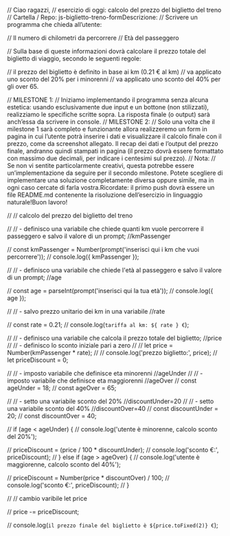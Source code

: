 // Ciao ragazzi,
// esercizio di oggi: calcolo del prezzo del biglietto del treno
// Cartella / Repo: js-biglietto-treno-formDescrizione:
// Scrivere un programma che chieda all’utente:

//     Il numero di chilometri da percorrere
//     Età del passeggero

// Sulla base di queste informazioni dovrà calcolare il prezzo totale del biglietto di viaggio, secondo le seguenti regole:

//     il prezzo del biglietto è definito in base ai km (0.21 € al km)
//     va applicato uno sconto del 20% per i minorenni
//     va applicato uno sconto del 40% per gli over 65.

// MILESTONE 1:
// Iniziamo implementando il programma senza alcuna estetica: usando esclusivamente due input e un bottone (non stilizzati), realizziamo le specifiche scritte sopra. La risposta finale (o output) sarà anch’essa da scrivere in console.
// MILESTONE 2:
// Solo una volta che il milestone 1 sarà completo e funzionante allora realizzeremo un form in pagina in cui l’utente potrà inserire i dati e visualizzare il calcolo finale con il prezzo, come da screenshot allegato. Il recap dei dati e l’output del prezzo finale, andranno quindi stampati in pagina (il prezzo dovrà essere formattato con massimo due decimali, per indicare i centesimi sul prezzo).
// Nota:
// Se non vi sentite particolarmente creativi, questa potrebbe essere un’implementazione da seguire per il secondo milestone. Potete scegliere di implementare una soluzione completamente diversa oppure simile, ma in ogni caso cercate di farla vostra.Ricordate: il primo push dovrà essere un file README.md contenente la risoluzione dell’esercizio in linguaggio naturale!Buon lavoro!












// // calcolo del prezzo del biglietto del treno

// // - definisco una variabile che chiede quanti km vuole percorrere il passeggero e salvo il valore di un prompt; //kmPassenger

// const kmPassenger = Number(prompt('inserisci qui i km che vuoi percorrere'));
// console.log({ kmPassenger });

// // - definisco una variabile che chiede l'età al passeggero e salvo il valore di un prompt; //age

// const age = parseInt(prompt('inserisci qui la tua età'));
// console.log({ age });


// // - salvo prezzo unitario dei km in una variabile //rate

// const rate = 0.21;
// console.log(`tariffa al km: ${ rate } €`);

// // - definisco una variabile che calcola il prezzo totale del biglietto; //price
// // - definisco lo sconto iniziale pari a zero //
// let price = Number(kmPassenger * rate);
// // console.log('prezzo biglietto:', price);
// let priceDiscount = 0;

// // - imposto variabile che definisce eta minorenni //ageUnder
// // - imposto variabile che definisce eta maggiorenni //ageOver
// const ageUnder = 18;
// const ageOver = 65;

// // - setto una variabile sconto del 20% //discountUnder=20
// // - setto una variabile sconto del 40% //discountOver=40
// const discountUnder = 20;
// const discountOver = 40;


// if (age < ageUnder) {
//     console.log('utente è minorenne, calcolo sconto del 20%');
    
//     priceDiscount = (price / 100 * discountUnder);
//     console.log('sconto €:', priceDiscount);
// } else if (age > ageOver) {
//     console.log('utente è maggiorenne, calcolo sconto del 40%');

//     priceDiscount = Number(price * discountOver) / 100;
//     console.log('sconto €:', priceDiscount);
// }

// // cambio varibile let price

// price -= priceDiscount;

// console.log(`il prezzo finale del biglietto è ${price.toFixed(2)} €`);